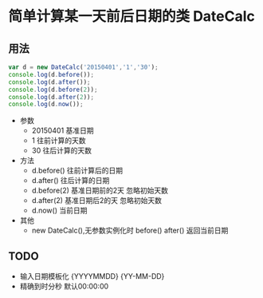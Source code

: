 # 简单计算某一天前后日期的类 DateCalc

## 用法

``` javascript
var d = new DateCalc('20150401','1','30');
console.log(d.before());
console.log(d.after());
console.log(d.before(2));
console.log(d.after(2));
console.log(d.now());

```

* 参数
    * 20150401 基准日期
    * 1 往前计算的天数
    * 30 往后计算的天数
* 方法
    * d.before() 往前计算后的日期
    * d.after() 往后计算的日期
    * d.before(2) 基准日期前的2天 忽略初始天数
    * d.after(2) 基准日期后2的天 忽略初始天数
    * d.now() 当前日期
* 其他
    * new DateCalc(),无参数实例化时 before() after() 返回当前日期

## TODO
* 输入日期模板化  {YYYYMMDD} {YY-MM-DD}
* 精确到时分秒 默认00:00:00